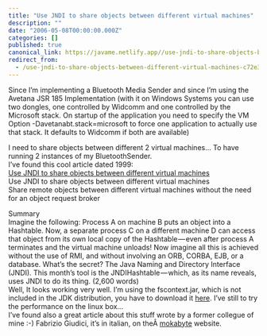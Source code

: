 ```yaml
---
title: "Use JNDI to share objects between different virtual machines"
description: ""
date: "2006-05-08T00:00:00.000Z"
categories: []
published: true
canonical_link: https://javame.netlify.app//use-jndi-to-share-objects-between-different-virtual-machines-c72e3df3d93d
redirect_from:
  - /use-jndi-to-share-objects-between-different-virtual-machines-c72e3df3d93d
---
```


Since I’m implementing a Bluetooth Media Sender and since I’m using the Avetana JSR 185 Implementation (with it on Windows Systems you can use two dongles, one controlled by Widcomm and one controlled by the Microsoft stack. On startup of the application you need to specify the VM Option -Davetanabt.stack=microsoft to force one application to actually use that stack. It defaults to Widcomm if both are available)

I need to share objects between different 2 virtual machines… To have running 2 instances of my BluetoothSender.  
I’ve found this cool article dated 1999:  
[Use JNDI to share objects between different virtual machines](http://www.javaworld.com/javaworld/jw-07-1999/jw-07-cooltools_p.html)  
Use JNDI to share objects between different virtual machines  
Share remote objects between different virtual machines without the need for an object request broker

Summary  
Imagine the following: Process A on machine B puts an object into a Hashtable. Now, a separate process C on a different machine D can access that object from its own local copy of the Hashtable — even after process A terminates and the virtual machine unloads! Now imagine all this is achieved without the use of RMI, and without involving an ORB, CORBA, EJB, or a database. What’s the secret? The Java Naming and Directory Interface (JNDI). This month’s tool is the JNDIHashtable — which, as its name reveals, uses JNDI to do its thing. (2,600 words)  
Well, It looks working very well. I’m using the fscontext.jar, which is not included in the JDK distribution, you have to download it [here](http://java.sun.com/products/jndi/downloads/index.html). I’ve still to try the performance on the linux box…  
I’ve found also a great article about this stuff wrote by a former collegue of mine :-) Fabrizio Giudici, it’s in italian, on theÂ [mokabyte](http://www.mokabyte.it/2002/01/jndi_1.htm) website.
